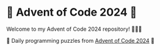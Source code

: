 # 🎄 Advent of Code 2024 🎄

Welcome to my Advent of Code 2024 repository! 🎅🏾✨

🎁 Daily programming puzzles from [Advent of Code 2024](https://adventofcode.com/2024) 🎁
